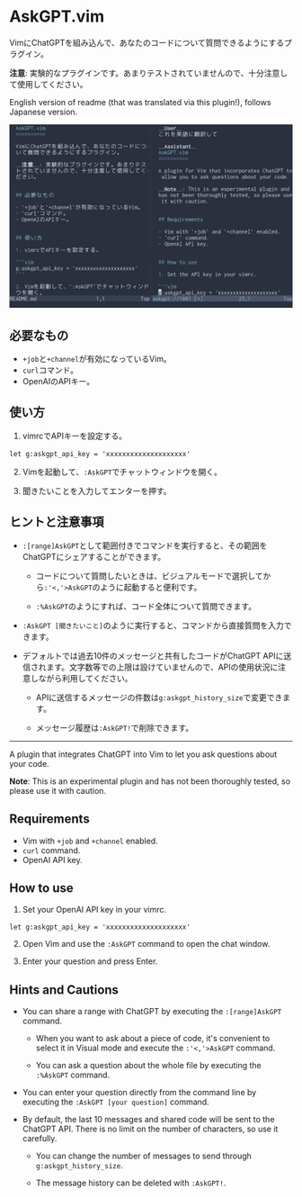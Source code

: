 AskGPT.vim
==========

VimにChatGPTを組み込んで、あなたのコードについて質問できるようにするプラグイン。

__注意__: 実験的なプラグインです。あまりテストされていませんので、十分注意して使用してください。

English version of readme (that was translated via this plugin!), follows Japanese version.

![Screenshot of this plugin. There are two windows, left is Japanese version of this readme, and right is a chat window that AskGPT is translating it to English.](./screenshot.jpg)


## 必要なもの

- `+job`と`+channel`が有効になっているVim。
- `curl`コマンド。
- OpenAIのAPIキー。


## 使い方

1. vimrcでAPIキーを設定する。

```vim
let g:askgpt_api_key = 'xxxxxxxxxxxxxxxxxxxx'
```

2. Vimを起動して、`:AskGPT`でチャットウィンドウを開く。

3. 聞きたいことを入力してエンターを押す。


## ヒントと注意事項

- `:[range]AskGPT`として範囲付きでコマンドを実行すると、その範囲をChatGPTにシェアすることができます。

  * コードについて質問したいときは、ビジュアルモードで選択してから`:'<,'>AskGPT`のように起動すると便利です。

  * `:%AskGPT`のようにすれば、コード全体について質問できます。

- `:AskGPT [聞きたいこと]`のように実行すると、コマンドから直接質問を入力できます。

- デフォルトでは過去10件のメッセージと共有したコードがChatGPT APIに送信されます。文字数等での上限は設けていませんので、APIの使用状況に注意しながら利用してください。

  * APIに送信するメッセージの件数は`g:askgpt_history_size`で変更できます。

  * メッセージ履歴は`:AskGPT!`で削除できます。

---

A plugin that integrates ChatGPT into Vim to let you ask questions about your code.

__Note__: This is an experimental plugin and has not been thoroughly tested, so please use it with caution.


## Requirements

- Vim with `+job` and `+channel` enabled.
- `curl` command.
- OpenAI API key.


## How to use

1. Set your OpenAI API key in your vimrc.

```vim
let g:askgpt_api_key = 'xxxxxxxxxxxxxxxxxxxx'
```

2. Open Vim and use the `:AskGPT` command to open the chat window.

3. Enter your question and press Enter.


## Hints and Cautions

- You can share a range with ChatGPT by executing the `:[range]AskGPT` command.

  * When you want to ask about a piece of code, it's convenient to select it in Visual mode and execute the `:'<,'>AskGPT` command.

  * You can ask a question about the whole file by executing the `:%AskGPT` command.

- You can enter your question directly from the command line by executing the `:AskGPT [your question]` command.

- By default, the last 10 messages and shared code will be sent to the ChatGPT API. There is no limit on the number of characters, so use it carefully.

  * You can change the number of messages to send through `g:askgpt_history_size`.

  * The message history can be deleted with `:AskGPT!`.
